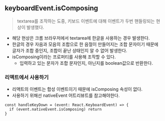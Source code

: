 ## keyboardEvent.isComposing

> textarea를 조작하는 도중, 키보드 이벤트에 대해 이벤트가 두번 핸들링되는 현상이 발생했다.

- 해당 현상은 크롬 브라우저에서 textarea에 한글을 사용하는 경우 발생한다.
- 한글의 경우 자음과 모음의 조합으로 한 음절이 만들어지는 조합 문자이기 때문에 글자가 조합 중인지, 조합이 끝난 상태인지 알 수 없어 발생한다.
- isComposing이라는 프로퍼티를 사용해 조작할 수 있다.
  - 입력하고 있는 문자가 조합 문자인지, 아닌지를 boolean값으로 반환한다.

### 리액트에서 사용하기

- 리액트의 이벤트는 합성 이벤트이기 때문에 isComposing 속성이 없다.
- 사용하기 위해선 nativeEvent 어트리뷰트를 참고해야한다.

```tsx
const handleKeyDown = (event: React.KeyboardEvent) => {
  if (event.nativeEvent.isComposing) return
}
```

